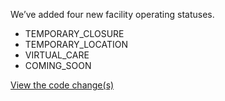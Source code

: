 We’ve added four new facility operating statuses.
- TEMPORARY_CLOSURE
- TEMPORARY_LOCATION
- VIRTUAL_CARE
- COMING_SOON

[View the code change(s)](https://github.com/department-of-veterans-affairs/lighthouse-facilities/pull/590)
